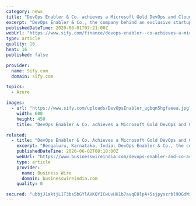 ```yaml
---
category: news
title: "DevOps Enabler & Co. achieves a Microsoft Gold DevOps and Cloud Platform Competency"
excerpt: "DevOps Enabler & Co., the company behind an exclusive startup bundle for organizations that want to scale their operations, today announced it has attained a gold Microsoft DevOps and Cloud Platform competency,"
publishedDateTime: 2020-06-01T07:21:00Z
webUrl: "https://www.sify.com/finance/devops-enabler--co-achieves-a-microsoft-gold-devops-and-cloud-platform-competency-news-topnews-ugbqn5hgeidac.html"
type: article
quality: 16
heat: 16
published: false

provider:
  name: Sify.com
  domain: sify.com

topics:
  - Azure

images:
  - url: "https://www.sify.com/uploads/DevOpsEnabler_ugbqn5hgfaeea.jpg"
    width: 600
    height: 450
    title: "DevOps Enabler & Co. achieves a Microsoft Gold DevOps and Cloud Platform Competency"

related:
  - title: "DevOps Enabler & Co. Achieves a Microsoft Gold DevOps and Cloud Platform Competency"
    excerpt: "Bengaluru, Karnataka, India: DevOps Enabler & Co., the company behind an exclusive startup bundle for organizations that want to scale their operations, today announced it has attained a gold Microsoft DevOps And Cloud Platform competency, demonstrating a “best-in-class” ability and commitment to meet Microsoft Corp. customers’ evolving ..."
    publishedDateTime: 2020-06-02T08:18:00Z
    webUrl: "https://www.businesswireindia.com/devops-enabler-and-co-achieves-a-microsoft-gold-devops-and-cloud-platform-competency-68193.html"
    type: article
    provider:
      name: Business Wire
      domain: businesswireindia.com
    quality: 0

secured: "ubbjJ1aktjL1T3bs5bGYlAVKQYICwUvHH1b7avqE0lpA+5sjpyszrbl9OGdWsI7dsIWGptugxYDbsEIkxPSEr5WjAYW41ILGwI23FDPoT1Qa7c92WnvgRWhFImOql6v3PX6++Q5bVpvfuoryGnffkQYvESTRqK1JF2jSHNBLAFAsCQWRBtxNlh03JfF+K8hIN4PMMd/J7qPPlKqwCh9u1uBUYce0QS8ztrhEEvGDdGpQuLBYG7lDqWGyhaZH9Qpa+e2CySq60S99ozOaXgB7y+PAMYmG8j86DE/lUv5nlPZnnbr6cdU/i5JJ7a9iiuta;rTsyAOXI1Fm8sWwIUnBH1A=="
---
```


